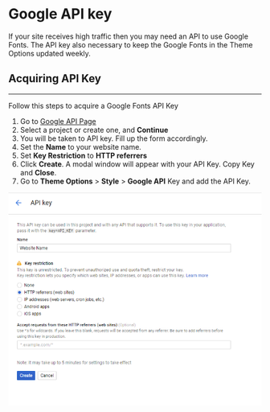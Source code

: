 # Google API key

If your site receives high traffic then you may need an API to use Google Fonts. The API key also necessary to keep the Google Fonts in the Theme Options updated weekly. 

## Acquiring API Key
-----

Follow this steps to acquire a Google Fonts API Key

1. Go to [Google API Page](https://console.developers.google.com/flows/enableapi?apiid=webfonts&keyType=CLIENT_SIDE&reusekey=true)
2. Select a project or create one, and __Continue__
3. You will be taken to API key. Fill up the form accordingly.
4. Set the __Name__ to your website name.
5. Set __Key Restriction__ to  __HTTP referrers__
6. Click __Create__. A modal window will appear with your API Key. Copy Key and __Close__.
7. Go to __Theme Options__ > __Style__ > __Google API__ Key and add the API Key.

![Single Post Widget](../_images/google-api.png)
